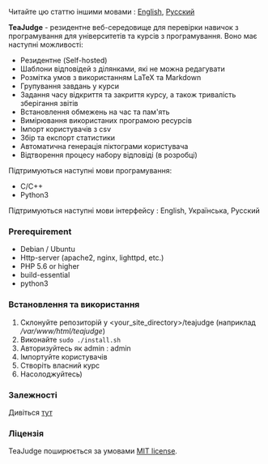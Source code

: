 Читайте цю статтю іншими мовами : [English](README.md), [Русский](README.ru_RU.md)

**TeaJudge** - резидентне веб-середовище для перевірки навичок з програмування для університетів та курсів з програмування. Воно має наступні можливості:
- Резидентне (Self-hosted)
- Шаблони відповідей з ділянками, які не можна редагувати
- Розмітка умов з використанням LaTeX та Markdown
- Групування завдань у курси
- Задання часу відкриття та закриття курсу, а також тривалість зберігання звітів
- Встановлення обмежень на час та пам'ять
- Вимірювання використаних програмою ресурсів
- Імпорт користувачів з csv
- Збір та експорт статистики
- Автоматична генерація піктограми користувача
- Відтворення процесу набору відповіді (в розробці)

Підтримуються наступні мови програмування:
- C/C++
- Python3

Підтримуються наступні мови інтерфейсу : English, Українська, Русский

### Prerequirement
- Debian / Ubuntu
- Http-server (apache2, nginx, lighttpd, etc.)
- PHP 5.6 or higher
- build-essential
- python3

### Встановлення та використання
1. Склонуйте репозиторій у \<your_site_directory\>/teajudge (наприклад */var/www/html/teajudge*)
1. Виконайте `sudo ./install.sh`
1. Авторизуйтесь як admin : admin
1. Імпортуйте користувачів
1. Створіть власний курс
1. Насолоджуйтесь)

### Залежності
Дивіться [тут](DEPENDENCIES.md)

### Ліцензія
TeaJudge поширюється за умовами [MIT license](LICENSE).